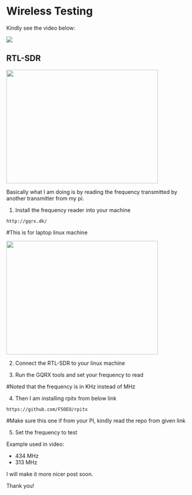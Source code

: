 # Wireless Testing

Kindly see the video below:

![](https://im5.ezgif.com/tmp/ezgif-5-8e3f120837de.gif)

## RTL-SDR ##

<img src="https://www.elektor.de/media/catalog/product/cache/121dd0c5ea746ea6981ef71c2a33aab9/r/8/r820t2_rtl2832u_1ppm_tcxo_sma_software_defined_radio_with_dipole_antenna_kit_-_contents.jpg" width="400" height="300" />

Basically what I am doing is by reading the frequency transmitted by another transmitter from my pi.

1. Install the frequency reader into your machine

`http://gqrx.dk/`

#This is for laptop linux machine

<img src="https://farm9.staticflickr.com/8603/30105972096_5447126eb2_c.jpg" width="400" height="300" />

2. Connect the RTL-SDR to your linux machine

3. Run the GQRX tools and set your frequency to read

#Noted that the frequency is in KHz instead of MHz

4. Then I am installing rpitx from below link

`https://github.com/F5OEO/rpitx`

#Make sure this one if from your PI, kindly read the repo from given link

5. Set the frequency to test

Example used in video:
- 434 MHz
- 313 MHz

I will make it more nicer post soon.

Thank you!
